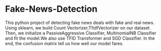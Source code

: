 # Fake-News-Detection
This python project of detecting fake news deals with fake and real news. Using sklearn, we build Count Vectorizer,TfidfVectorizer on our dataset. Then, we initialize a PassiveAggressive Classifier, MultinomialNB Classifier and fit the model.We also use TFID Transformer and SGD Classifier. In the end,  the confusion matrix tell us how well our model fares.
